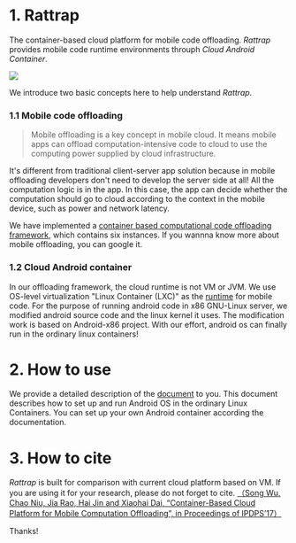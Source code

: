 # 1. Rattrap

The container-based cloud platform for mobile code offloading. *Rattrap* provides mobile code runtime environments throuph *Cloud Android Container*.

![](https://github.com/zjsyhjh/android-container/blob/master/png/rattrap_framework.png?raw=true)

We introduce two basic concepts here to help understand *Rattrap*.
### 1.1 Mobile code offloading
>Mobile offloading is a key concept in mobile cloud. It means mobile apps can offload computation-intensive code to cloud to use the computing power supplied by cloud infrastructure.

It's different from traditional client-server app solution because in mobile offloading developers don't need to develop the server side at all! All the computation logic is in the app. In this case, the app can decide whether the computation should go to cloud according to the context in the mobile device, such as power and network latency.

We have implemented a [container based computational code offloading framework](https://github.com/CGCL-codes/Rattrap/blob/master/Framework/README.md), which contains six instances. If you wannna know more about mobile offloading, you can google it.

### 1.2 Cloud Android container
In our offloading framework, the cloud runtime is not VM or JVM. We use OS-level virtualization "Linux Container (LXC)" as the [runtime](https://github.com/CGCL-codes/Rattrap/blob/master/Runtime/README.md) for mobile code. For the purpose of running android code in x86 GNU-Linux server, we modified android source code and the linux kernel it uses. The modification work is based on Android-x86 project. With our effort, android os can finally run in the ordinary linux containers!

# 2. How to use

We provide a detailed description of the [document](https://github.com/CGCL-codes/Rattrap/blob/master/docs/CAC.md) to you. This document describes how to set up and run Android OS in the ordinary Linux Containers. You can set up your own Android container according the documentation.

# 3. How to cite

*Rattrap* is built for comparison with current cloud platform based on VM.  If you are using it for your research, please do not forget to cite. [（Song Wu, Chao Niu, Jia Rao, Hai Jin and Xiaohai Dai, “Container-Based Cloud Platform for Mobile Computation Offloading”, in Proceedings of IPDPS’17）](http://grid.hust.edu.cn/wusong/file/ipdps17.pdf)

Thanks! 

